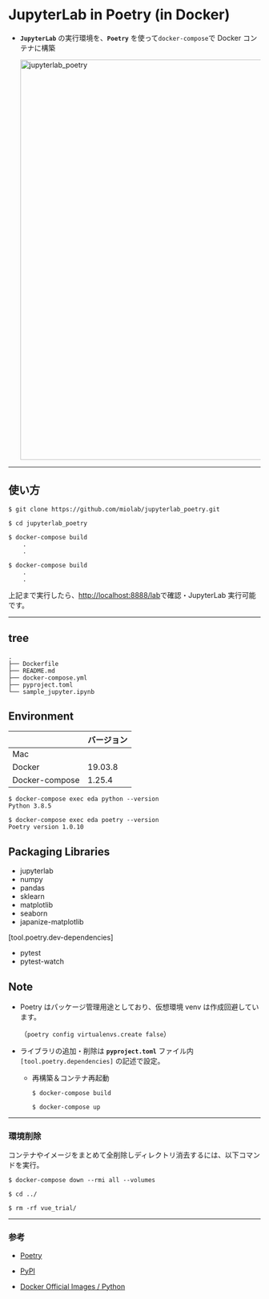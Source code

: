 # JupyterLab in Poetry (in Docker)

- **`JupyterLab`** の実行環境を、**`Poetry`** を使って`docker-compose`で Docker コンテナに構築

  <img width="800" alt="jupyterlab_poetry" src="https://user-images.githubusercontent.com/33124627/78244333-55f8e680-7520-11ea-924a-5195a74fc7ed.png">

---

## 使い方

```
$ git clone https://github.com/miolab/jupyterlab_poetry.git
```

```
$ cd jupyterlab_poetry
```

```
$ docker-compose build
    .
    .

$ docker-compose build
    .
    .
```

上記まで実行したら、[http://localhost:8888/lab](http://localhost:8888/lab)で確認・JupyterLab 実行可能です。

---

## tree

```
.
├── Dockerfile
├── README.md
├── docker-compose.yml
├── pyproject.toml
└── sample_jupyter.ipynb
```

## Environment

|                | バージョン |
| :------------- | :--------- |
| Mac            |            |
| Docker         | 19.03.8    |
| Docker-compose | 1.25.4     |

```
$ docker-compose exec eda python --version
Python 3.8.5

$ docker-compose exec eda poetry --version
Poetry version 1.0.10
```

## Packaging Libraries

- jupyterlab
- numpy
- pandas
- sklearn
- matplotlib
- seaborn
- japanize-matplotlib

[tool.poetry.dev-dependencies]

- pytest
- pytest-watch

## Note

- Poetry はパッケージ管理用途としており、仮想環境 venv は作成回避しています。

  （`poetry config virtualenvs.create false`）

- ライブラリの追加・削除は **`pyproject.toml`** ファイル内 `[tool.poetry.dependencies]` の記述で設定。

  - 再構築＆コンテナ再起動

    ```
    $ docker-compose build

    $ docker-compose up
    ```

---

### 環境削除

コンテナやイメージをまとめて全削除しディレクトリ消去するには、以下コマンドを実行。

```
$ docker-compose down --rmi all --volumes

$ cd ../

$ rm -rf vue_trial/
```

---

### 参考

- [Poetry](https://python-poetry.org/)

- [PyPI](https://pypi.org/project/poetry/)

- [Docker Official Images / Python](https://hub.docker.com/_/python)

